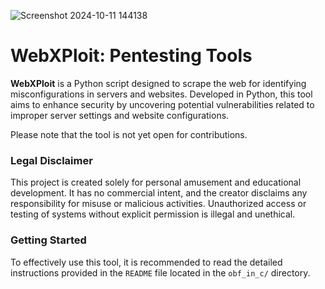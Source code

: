 ![Screenshot 2024-10-11 144138](https://github.com/user-attachments/assets/9c2ce88a-ded1-4c89-b14a-3885f68c44ea)

# WebXPloit: Pentesting Tools

**WebXPloit** is a Python script designed to scrape the web for identifying misconfigurations in servers and websites. Developed in Python, this tool aims to enhance security by uncovering potential vulnerabilities related to improper server settings and website configurations.

Please note that the tool is not yet open for contributions.

### Legal Disclaimer

This project is created solely for personal amusement and educational development. It has no commercial intent, and the creator disclaims any responsibility for misuse or malicious activities. Unauthorized access or testing of systems without explicit permission is illegal and unethical.

### Getting Started

To effectively use this tool, it is recommended to read the detailed instructions provided in the `README` file located in the `obf_in_c/` directory.